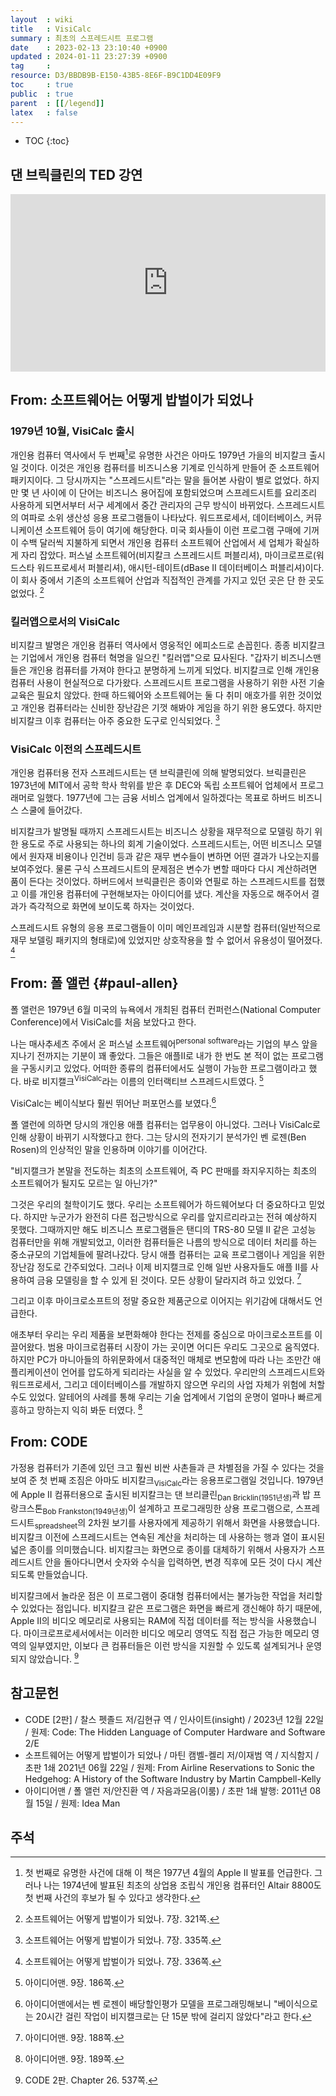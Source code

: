 ```yaml
---
layout  : wiki
title   : VisiCalc
summary : 최초의 스프레드시트 프로그램
date    : 2023-02-13 23:10:40 +0900
updated : 2024-01-11 23:27:39 +0900
tag     : 
resource: D3/BBDB9B-E150-43B5-8E6F-B9C1DD4E09F9
toc     : true
public  : true
parent  : [[/legend]]
latex   : false
---
```

* TOC
{:toc}

## 댄 브릭클린의 TED 강연

<div style="max-width:854px"><div style="position:relative;height:0;padding-bottom:56.25%"><iframe src="https://embed.ted.com/talks/lang/ko/dan_bricklin_meet_the_inventor_of_the_electronic_spreadsheet" width="854" height="480" style="position:absolute;left:0;top:0;width:100%;height:100%" frameborder="0" scrolling="no" allowfullscreen></iframe></div></div>

## From: 소프트웨어는 어떻게 밥벌이가 되었나
### 1979년 10월, VisiCalc 출시

>
개인용 컴퓨터 역사에서 두 번째[^what-first]로 유명한 사건은 아마도 1979년 가을의 비지칼크 출시일 것이다.
이것은 개인용 컴퓨터를 비즈니스용 기계로 인식하게 만들어 준 소프트웨어 패키지이다.
그 당시까지는 "스프레드시트"라는 말을 들어본 사람이 별로 없었다.
하지만 몇 년 사이에 이 단어는 비즈니스 용어집에 포함되었으며 스프레드시트를 요리조리 사용하게 되면서부터 서구 세계에서 중간 관리자의 근무 방식이 바뀌었다.
스프레드시트의 여파로 소위 생산성 응용 프로그램들이 나타났다.
워드프로세서, 데이터베이스, 커뮤니케이션 소프트웨어 등이 여기에 해당한다.
미국 회사들이 이런 프로그램 구매에 기꺼이 수백 달러씩 지불하게 되면서 개인용 컴퓨터 소프트웨어 산업에서 세 업체가 확실하게 자리 잡았다.
퍼스널 소프트웨어(비지칼크 스프레드시트 퍼블리셔), 마이크로프로(워드스타 워드프로세서 퍼블리셔), 애시턴-테이트(dBase II 데이터베이스 퍼블리셔)이다.
이 회사 중에서 기존의 소프트웨어 산업과 직접적인 관계를 가지고 있던 곳은 단 한 곳도 없었다.
[^martin-321]

### 킬러앱으로서의 VisiCalc

>
비지칼크 발명은 개인용 컴퓨터 역사에서 영웅적인 에피소드로 손꼽힌다.
종종 비지칼크는 기업에서 개인용 컴퓨터 혁명을 일으킨 "킬러앱"으로 묘사된다.
"갑자기 비즈니스맨들은 개인용 컴퓨터를 가져야 한다고 분명하게 느끼게 되었다.
비지칼크로 인해 개인용 컴퓨터 사용이 현실적으로 다가왔다.
스프레드시트 프로그램을 사용하기 위한 사전 기술 교육은 필요치 않았다.
한때 하드웨어와 소프트웨어는 둘 다 취미 애호가를 위한 것이었고 개인용 컴퓨터라는 신비한 장난감은 기껏 해봐야 게임을 하기 위한 용도였다.
하지만 비지칼크 이후 컴퓨터는 아주 중요한 도구로 인식되었다.
[^martin-335]

### VisiCalc 이전의 스프레드시트

>
개인용 컴퓨터용 전자 스프레드시트는 댄 브릭클린에 의해 발명되었다.
브릭클린은 1973년에 MIT에서 공학 학사 학위를 받은 후 DEC와 독립 소프트웨어 업체에서 프로그래머로 일했다.
1977년에 그는 금융 서비스 업계에서 일하겠다는 목표로 하버드 비즈니스 스쿨에 들어갔다.
>
비지칼크가 발명될 때까지 스프레드시트는 비즈니스 상황을 재무적으로 모델링 하기 위한 용도로 주로 사용되는 하나의 회계 기술이었다.
스프레드시트는, 어떤 비즈니스 모델에서 원자재 비용이나 인건비 등과 같은 재무 변수들이 변하면 어떤 결과가 나오는지를 보여주었다.
물론 구식 스프레드시트의 문제점은 변수가 변할 때마다 다시 계산하려면 품이 든다는 것이었다.
하버드에서 브릭클린은 종이와 연필로 하는 스프레드시트를 접했고 이를 개인용 컴퓨터에 구현해보자는 아이디어를 냈다.
계산을 자동으로 해주어서 결과가 즉각적으로 화면에 보이도록 하자는 것이었다.
>
스프레드시트 유형의 응용 프로그램들이 이미 메인프레임과 시분할 컴퓨터(일반적으로 재무 보델링 패키지의 형태로)에 있었지만 상호작용을 할 수 없어서 유용성이 떨어졌다.
[^martin-336]

## From: 폴 앨런 {#paul-allen}

폴 앨런은 1979년 6월 미국의 뉴욕에서 개최된 컴퓨터 컨퍼런스(National Computer Conference)에서 VisiCalc를 처음 보았다고 한다.

>
나는 매사추세츠 주에서 온 퍼스널 소프트웨어<sup>personal software</sup>라는 기업의 부스 앞을 지나기 전까지는 기분이 꽤 좋았다.
그들은 애플II로 내가 한 번도 본 적이 없는 프로그램을 구동시키고 있었다.
어떠한 종류의 컴퓨터에서도 실행이 가능한 프로그램이라고 했다.
바로 비지캘크<sup>VisiCalc</sup>라는 이름의 인터랙티브 스프레드시트였다.
[^ideaman-186]

VisiCalc는 베이식보다 훨씬 뛰어난 퍼포먼스를 보였다.[^ben-rosen]

폴 앨런에 의하면 당시의 개인용 애플 컴퓨터는 업무용이 아니었다. 그러나 VisiCalc로 인해 상황이 바뀌기 시작했다고 한다.
그는 당시의 전자기기 분석가인 벤 로젠(Ben Rosen)의 인상적인 말을 인용하며 이야기를 이어간다.

>
"비지캘크가 본말을 전도하는 최초의 소프트웨어, 즉 PC 판매를 좌지우지하는 최초의 소프트웨어가 될지도 모르는 일 아닌가?"
>
그것은 우리의 철학이기도 했다.
우리는 소프트웨어가 하드웨어보다 더 중요하다고 믿었다.
하지만 누군가가 완전히 다른 접근방식으로 우리를 앞지르리라고는 전혀 예상하지 못했다.
그때까지만 해도 비즈니스 프로그램들은 탠디의 TRS-80 모델 II 같은 고성능 컴퓨터만을 위해 개발되었고,
이러한 컴퓨터들은 나름의 방식으로 데이터 처리를 하는 중소규모의 기업체들에 팔려나갔다.
당시 애플 컴퓨터는 교육 프로그램이나 게임을 위한 장난감 정도로 간주되었다.
그러나 이제 비지캘크로 인해 일반 사용자들도 애플 II를 사용하여 금융 모델링을 할 수 있게 된 것이다.
모든 상황이 달라지려 하고 있었다.
[^ideaman-188]

그리고 이후 마이크로소프트의 정말 중요한 제품군으로 이어지는 위기감에 대해서도 언급한다.

>
애초부터 우리는 우리 제품을 보편화해야 한다는 전제를 중심으로 마이크로소프트를 이끌어왔다.
범용 마이크로컴퓨터 시장이 가는 곳이면 어디든 우리도 그곳으로 움직였다.
하지만 PC가 마니아들의 하위문화에서 대중적인 매체로 변모함에 따라 나는 조만간 애플리케이션이 언어를 압도하게 되리라는 사실을 알 수 있었다.
우리만의 스프레드시트와 워드프로세서, 그리고 데이터베이스를 개발하지 않으면 우리의 사업 자체가 위험에 처할 수도 있었다.
알테어의 사례를 통해 우리는 기술 업계에서 기업의 운명이 얼마나 빠르게 흥하고 망하는지 익히 봐둔 터였다.
[^ideaman-189]


## From: CODE

>
가정용 컴퓨터가 기존에 있던 크고 훨씬 비싼 사촌들과 큰 차별점을 가질 수 있다는 것을 보여 준 첫 번째 조짐은 아마도 비지칼크<sub>VisiCalc</sub>라는 응용프로그램일 것입니다.
1979년에 Apple II 컴퓨터용으로 출시된 비지칼크는 댄 브리클린<sub>Dan Bricklin(1951년생)</sub>과 밥 프랑크스톤<sub>Bob Frankston(1949년생)</sub>이 설계하고 프로그래밍한 상용 프로그램으로,
스프레드시트<sub>spreadsheet</sub>의 2차원 보기를 사용자에게 제공하기 위해서 화면을 사용했습니다.
비지칼크 이전에 스프레드시트는 연속된 계산을 처리하는 데 사용하는 행과 열이 표시된 넓은 종이를 의미했습니다.
비지칼크는 화면으로 종이를 대체하기 위해서 사용자가 스프레드시트 안을 돌아다니면서 숫자와 수식을 입력하면, 변경 직후에 모든 것이 다시 계산되도록 만들었습니다.
>
비지칼크에서 놀라운 점은 이 프로그램이 중대형 컴퓨터에서는 불가능한 작업을 처리할 수 있었다는 점입니다.
비지칼크 같은 프로그램은 화면을 빠르게 갱신해야 하기 때문에,
Apple II의 비디오 메모리로 사용되는 RAM에 직접 데이터를 적는 방식을 사용했습니다.
마이크로프로세서에서는 이러한 비디오 메모리 영역도 직접 접근 가능한 메모리 영역의 일부였지만,
이보다 큰 컴퓨터들은 이런 방식을 지원할 수 있도록 설계되거나 운영되지 않았습니다.
[^code-537]

## 참고문헌

- CODE [2판] / 찰스 펫졸드 저/김현규 역 / 인사이트(insight) / 2023년 12월 22일 / 원제: Code: The Hidden Language of Computer Hardware and Software 2/E
- 소프트웨어는 어떻게 밥벌이가 되었나 / 마틴 캠벨-켈리 저/이재범 역 / 지식함지 / 초판 1쇄 2021년 06월 22일 / 원제: From Airline Reservations to Sonic the Hedgehog: A History of the Software Industry by Martin Campbell-Kelly
- 아이디어맨 / 폴 앨런 저/안진환 역 / 자음과모음(이룸) / 초판 1쇄 발행: 2011년 08월 15일 / 원제: Idea Man

## 주석

[^what-first]: 첫 번째로 유명한 사건에 대해 이 책은 1977년 4월의 Apple II 발표를 언급한다. 그러나 나는 1974년에 발표된 최초의 상업용 조립식 개인용 컴퓨터인 Altair 8800도 첫 번째 사건의 후보가 될 수 있다고 생각한다.
[^martin-321]: 소프트웨어는 어떻게 밥벌이가 되었나. 7장. 321쪽.
[^martin-335]: 소프트웨어는 어떻게 밥벌이가 되었나. 7장. 335쪽.
[^martin-336]: 소프트웨어는 어떻게 밥벌이가 되었나. 7장. 336쪽.
[^code-537]: CODE 2판. Chapter 26. 537쪽.

[^ideaman-186]: 아이디어맨. 9장. 186쪽.
[^ideaman-188]: 아이디어맨. 9장. 188쪽.
[^ideaman-189]: 아이디어맨. 9장. 189쪽.
[^ben-rosen]: 아이디어맨에서는 벤 로젠이 배당할인평가 모델을 프로그래밍해보니 "베이식으로는 20시간 걸린 작업이 비지캘크로는 단 15분 밖에 걸리지 않았다"라고 한다.
